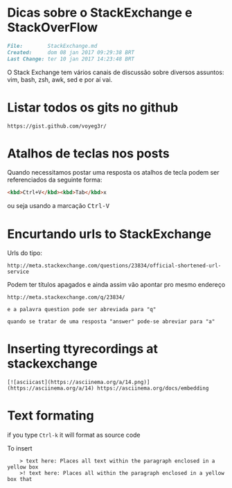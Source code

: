 # Dicas sobre o StackExchange e StackOverFlow

``` markdown
File:		 StackExchange.md
Created:	 dom 08 jan 2017 09:29:38 BRT
Last Change: ter 10 jan 2017 14:23:48 BRT
```

O Stack Exchange tem vários canais de discussão
sobre diversos assuntos: vim, bash, zsh, awk, sed
e por aí vai.

# Listar todos os gits no github

    https://gist.github.com/voyeg3r/

# Atalhos de teclas nos posts

Quando necessitamos postar uma resposta os atalhos de tecla
podem ser referenciados da seguinte forma:

``` markdown
<kbd>Ctrl+V</kbd><kbd>Tab</kbd>x
```


ou seja usando a marcação <kbd> Ctrl-V </kbd>


# Encurtando urls to StackExchange

Urls do tipo:

    http://meta.stackexchange.com/questions/23834/official-shortened-url-service

Podem ter títulos apagados e ainda assim vão apontar pro mesmo endereço

    http://meta.stackexchange.com/q/23834/

    e a palavra question pode ser abreviada para "q"

    quando se tratar de uma resposta "answer" pode-se abreviar para "a"


# Inserting ttyrecordings at stackexchange

    [![asciicast](https://asciinema.org/a/14.png)](https://asciinema.org/a/14) https://asciinema.org/docs/embedding

# Text formating
if you type `Ctrl-k` it will format as source code

To insert

		> text here: Places all text within the paragraph enclosed in a yellow box
		>! text here: Places all within the paragraph enclosed in a yellow box that


